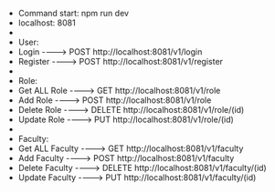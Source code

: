 
* Command start:  npm run dev
* localhost: 8081
*
* User:
* Login ----> POST  http://localhost:8081/v1/login 
* Register ----> POST  http://localhost:8081/v1/register
* 
* Role: 
* Get ALL Role ----> GET http://localhost:8081/v1/role 
* Add Role  ----> POST http://localhost:8081/v1/role 
* Delete Role ---->  DELETE http://localhost:8081/v1/role/(id)
* Update Role ----> PUT http://localhost:8081/v1/role/(id)
*
* Faculty: 
* Get ALL Faculty ----> GET http://localhost:8081/v1/faculty 
* Add Faculty  ----> POST http://localhost:8081/v1/faculty 
* Delete Faculty ---->  DELETE http://localhost:8081/v1/faculty/(id)
* Update Faculty ----> PUT http://localhost:8081/v1/faculty/(id)

